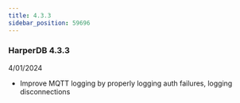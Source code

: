 ```yaml
---
title: 4.3.3
sidebar_position: 59696
---
```


### HarperDB 4.3.3
4/01/2024

* Improve MQTT logging by properly logging auth failures, logging disconnections
